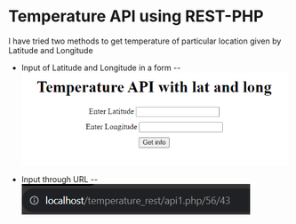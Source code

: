 
# Temperature API using REST-PHP

I have tried two methods to get temperature of particular location given by Latitude and Longitude

- Input of Latitude and Longitude in a form
-- ![App Screenshot](img/ss1.png)

- Input through URL 
-- ![App Screenshot](img/ss2.png)


